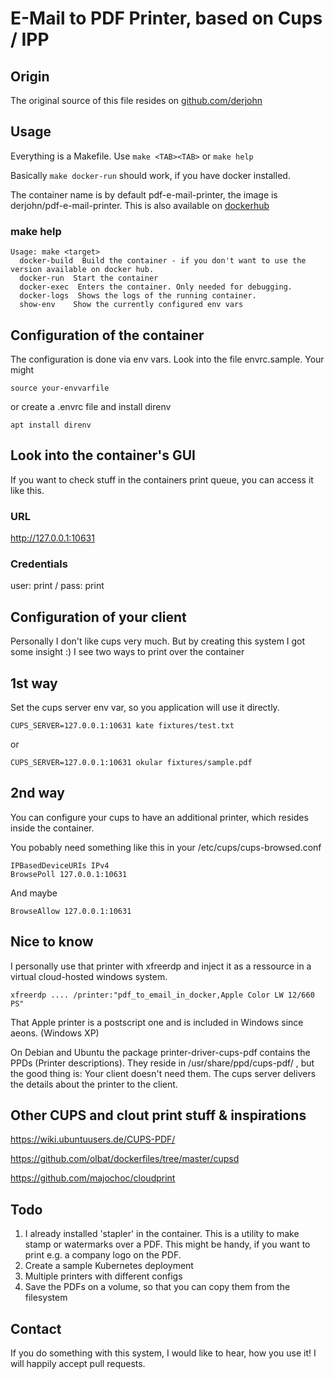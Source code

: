 # E-Mail to PDF Printer, based on Cups / IPP

## Origin
The original source of this file resides on [github.com/derjohn](https://github.com/derjohn/pdf-e-mail-printer)

## Usage
Everything is a Makefile. Use ```make <TAB><TAB>``` or ```make help```

Basically ```make docker-run``` should work, if you have docker installed.

The container name is by default pdf-e-mail-printer, the image is derjohn/pdf-e-mail-printer. This is also available on [dockerhub](https://hub.docker.com/repository/docker/derjohn/pdf-e-mail-printer)

### make help
```
Usage: make <target>
  docker-build  Build the container - if you don't want to use the version available on docker hub.
  docker-run  Start the container
  docker-exec  Enters the container. Only needed for debugging.
  docker-logs  Shows the logs of the running container.
  show-env    Show the currently configured env vars
```

## Configuration of the container
The configuration is done via env vars. Look into the file envrc.sample.
Your might 
```
source your-envvarfile
```
or create a .envrc file and install direnv
```
apt install direnv
```

## Look into the container's GUI
If you want to check stuff in the containers print queue, you can access it like this.

### URL
http://127.0.0.1:10631

### Credentials
user: print / pass: print

## Configuration of your client
Personally I don't like cups very much. But by creating this system I got some insight :)
I see two ways to print over the container

## 1st way
Set the cups server env var, so you application will use it directly.

```
CUPS_SERVER=127.0.0.1:10631 kate fixtures/test.txt
```
or
```
CUPS_SERVER=127.0.0.1:10631 okular fixtures/sample.pdf
```

## 2nd way
You can configure your cups to have an additional printer, which resides inside the container.

You pobably need something like this in your /etc/cups/cups-browsed.conf
```
IPBasedDeviceURIs IPv4
BrowsePoll 127.0.0.1:10631
```

And maybe 
```
BrowseAllow 127.0.0.1:10631
```

## Nice to know
I personally use that printer with xfreerdp and inject it as a ressource in a virtual cloud-hosted windows system.

```
xfreerdp .... /printer:"pdf_to_email_in_docker,Apple Color LW 12/660 PS"
```

That Apple printer is a postscript one and is included in Windows since aeons. (Windows XP)

On Debian and Ubuntu the package printer-driver-cups-pdf contains the PPDs (Printer descriptions). They reside in /usr/share/ppd/cups-pdf/ , but the good thing is: Your client doesn't need them. The cups server delivers the details about the printer to the client.

## Other CUPS and clout print stuff & inspirations
https://wiki.ubuntuusers.de/CUPS-PDF/

https://github.com/olbat/dockerfiles/tree/master/cupsd

https://github.com/majochoc/cloudprint

## Todo
1. I already installed 'stapler' in the container. This is a utility to make stamp or watermarks over a PDF.
This might be handy, if you want to print e.g. a company logo on the PDF.
2. Create a sample Kubernetes deployment
3. Multiple printers with different configs
4. Save the PDFs on a volume, so that you can copy them from the filesystem

## Contact
If you do something with this system, I would like to hear, how you use it! I will happily accept pull requests.

